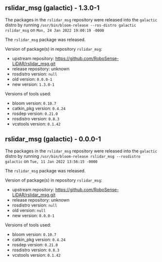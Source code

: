 ## rslidar_msg (galactic) - 1.3.0-1

The packages in the `rslidar_msg` repository were released into the `galactic` distro by running `/usr/bin/bloom-release --ros-distro galactic rslidar_msg` on `Mon, 24 Jan 2022 19:00:19 -0000`

The `rslidar_msg` package was released.

Version of package(s) in repository `rslidar_msg`:

- upstream repository: https://github.com/RoboSense-LiDAR/rslidar_msg.git
- release repository: unknown
- rosdistro version: `null`
- old version: `0.0.0-1`
- new version: `1.3.0-1`

Versions of tools used:

- bloom version: `0.10.7`
- catkin_pkg version: `0.4.24`
- rosdep version: `0.21.0`
- rosdistro version: `0.8.3`
- vcstools version: `0.1.42`


## rslidar_msg (galactic) - 0.0.0-1

The packages in the `rslidar_msg` repository were released into the `galactic` distro by running `/usr/bin/bloom-release rslidar_msg --rosdistro galactic` on `Tue, 11 Jan 2022 13:56:15 -0000`

The `rslidar_msg` package was released.

Version of package(s) in repository `rslidar_msg`:

- upstream repository: https://github.com/RoboSense-LiDAR/rslidar_msg.git
- release repository: unknown
- rosdistro version: `null`
- old version: `null`
- new version: `0.0.0-1`

Versions of tools used:

- bloom version: `0.10.7`
- catkin_pkg version: `0.4.24`
- rosdep version: `0.21.0`
- rosdistro version: `0.8.3`
- vcstools version: `0.1.42`


